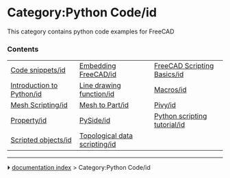 # Category:Python Code/id
This category contains python code examples for FreeCAD

### Contents

|     |     |     |
| --- | --- | --- |
| [Code snippets/id](Code_snippets/id.md) | [Embedding FreeCAD/id](Embedding_FreeCAD/id.md) | [FreeCAD Scripting Basics/id](FreeCAD_Scripting_Basics/id.md) |
| [Introduction to Python/id](Introduction_to_Python/id.md) | [Line drawing function/id](Line_drawing_function/id.md) | [Macros/id](Macros/id.md) |
| [Mesh Scripting/id](Mesh_Scripting/id.md) | [Mesh to Part/id](Mesh_to_Part/id.md) | [Pivy/id](Pivy/id.md) |
| [Property/id](Property/id.md) | [PySide/id](PySide/id.md) | [Python scripting tutorial/id](Python_scripting_tutorial/id.md) |
| [Scripted objects/id](Scripted_objects/id.md) | [Topological data scripting/id](Topological_data_scripting/id.md) |



---
⏵ [documentation index](../README.md) > Category:Python Code/id
